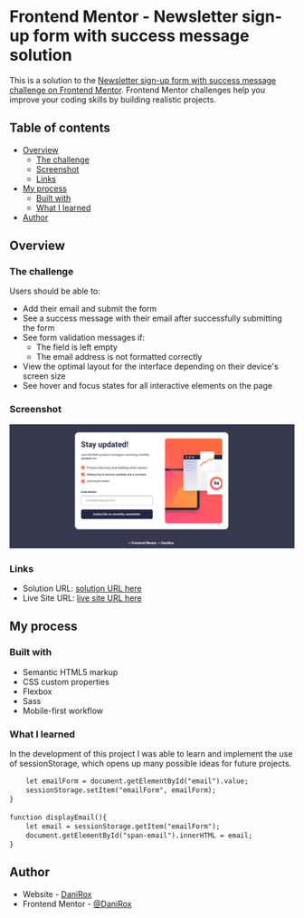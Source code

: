 # Frontend Mentor - Newsletter sign-up form with success message solution

This is a solution to the [Newsletter sign-up form with success message challenge on Frontend Mentor](https://www.frontendmentor.io/challenges/newsletter-signup-form-with-success-message-3FC1AZbNrv). Frontend Mentor challenges help you improve your coding skills by building realistic projects. 

## Table of contents

- [Overview](#overview)
  - [The challenge](#the-challenge)
  - [Screenshot](#screenshot)
  - [Links](#links)
- [My process](#my-process)
  - [Built with](#built-with)
  - [What I learned](#what-i-learned)
- [Author](#author)


## Overview

### The challenge

Users should be able to:

- Add their email and submit the form
- See a success message with their email after successfully submitting the form
- See form validation messages if:
  - The field is left empty
  - The email address is not formatted correctly
- View the optimal layout for the interface depending on their device's screen size
- See hover and focus states for all interactive elements on the page

### Screenshot

![](./assets/images/newsletter-sign-up.png)


### Links

- Solution URL: [solution URL here](https://www.frontendmentor.io/solutions/formulario-de-registro-html-sass-javascript-NEMYABVRHy)
- Live Site URL: [live site URL here](https://danirox.github.io/Newsletter-sign-up/)

## My process

### Built with

- Semantic HTML5 markup
- CSS custom properties
- Flexbox
- Sass
- Mobile-first workflow


### What I learned

In the development of this project I was able to learn and implement the use of sessionStorage, which opens up many possible ideas for future projects.

```function captureEmail(){
    let emailForm = document.getElementById("email").value;
    sessionStorage.setItem("emailForm", emailForm);
}

function displayEmail(){
    let email = sessionStorage.getItem("emailForm");
    document.getElementById("span-email").innerHTML = email;
}

```


## Author

- Website - [DaniRox](https://danirox.github.io/DaniRox-Portfolio/)
- Frontend Mentor - [@DaniRox](https://www.frontendmentor.io/profile/DaniRox)


